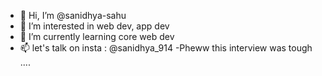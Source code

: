 - 👋 Hi, I’m @sanidhya-sahu
- 👀 I’m interested in web dev, app dev
- 🌱 I’m currently learning core web dev
- 📫 let's talk on insta : @sanidhya_914
-Pheww this interview was tough .... 
<!---
sanidhya-sahu/sanidhya-sahu is a ✨ special ✨ repository because its `README.md` (this file) appears on your GitHub profile.
You can click the Preview link to take a look at your changes.
--->
